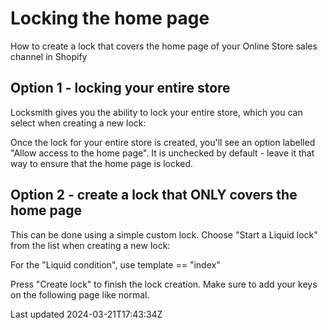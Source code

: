 # Locking the home page

How to create a lock that covers the home page of your Online Store sales channel in Shopify

## Option 1 - locking your entire store

Locksmith gives you the ability to lock your entire store, which you can select when creating a new lock:

Once the lock for your entire store is created, you'll see an option labelled "Allow access to the home page". It is unchecked by default - leave it that way to ensure that the home page is locked.

## Option 2 - create a lock that ONLY covers the home page

This can be done using a simple custom lock. Choose "Start a Liquid lock" from the list when creating a new lock:

For the "Liquid condition", use template == "index"

Press "Create lock" to finish the lock creation. Make sure to add your keys on the following page like normal.

Last updated 2024-03-21T17:43:34Z